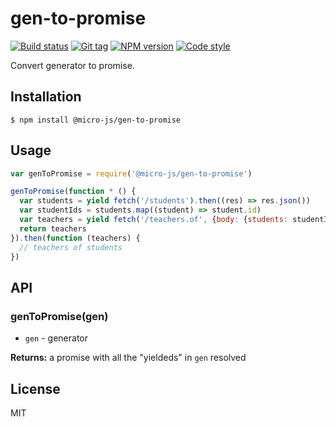 
# gen-to-promise

[![Build status][travis-image]][travis-url]
[![Git tag][git-image]][git-url]
[![NPM version][npm-image]][npm-url]
[![Code style][standard-image]][standard-url]

Convert generator to promise.

## Installation

    $ npm install @micro-js/gen-to-promise

## Usage

```js
var genToPromise = require('@micro-js/gen-to-promise')

genToPromise(function * () {
  var students = yield fetch('/students').then((res) => res.json())
  var studentIds = students.map((student) => student.id)
  var teachers = yield fetch('/teachers.of', {body: {students: studentIds}}).then((res) => res.json())
  return teachers
}).then(function (teachers) {
  // teachers of students
})

```

## API

### genToPromise(gen)

- `gen` - generator

**Returns:** a promise with all the "yieldeds" in `gen` resolved

## License

MIT

[travis-image]: https://img.shields.io/travis/micro-js/gen-to-promise.svg?style=flat-square
[travis-url]: https://travis-ci.org/micro-js/gen-to-promise
[git-image]: https://img.shields.io/github/tag/micro-js/gen-to-promise.svg
[git-url]: https://github.com/micro-js/gen-to-promise
[standard-image]: https://img.shields.io/badge/code%20style-standard-brightgreen.svg?style=flat
[standard-url]: https://github.com/feross/standard
[npm-image]: https://img.shields.io/npm/v/@micro-js/gen-to-promise.svg?style=flat-square
[npm-url]: https://npmjs.org/package/@micro-js/gen-to-promise
